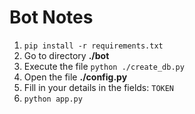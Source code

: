 # Bot Notes

1. `pip install -r requirements.txt`
2. Go to directory **./bot**
3. Execute the file `python ./create_db.py`
4. Open the file **./config.py**
5. Fill in your details in the fields: `TOKEN`
6. `python app.py`

